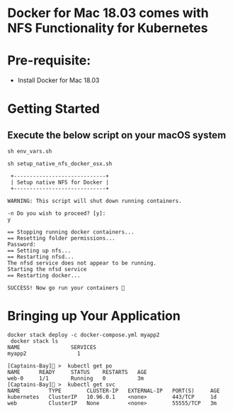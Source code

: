 # Docker for Mac 18.03 comes with NFS Functionality for Kubernetes

# Pre-requisite:

- Install Docker for Mac 18.03


# Getting Started

## Execute the below script on your macOS system

```
sh env_vars.sh
```

```
sh setup_native_nfs_docker_osx.sh

 +-----------------------------+
 | Setup native NFS for Docker |
 +-----------------------------+

WARNING: This script will shut down running containers.

-n Do you wish to proceed? [y]:
y

== Stopping running docker containers...
== Resetting folder permissions...
Password:
== Setting up nfs...
== Restarting nfsd...
The nfsd service does not appear to be running.
Starting the nfsd service
== Restarting docker...

SUCCESS! Now go run your containers 🐳
```

# Bringing up Your Application

```
docker stack deploy -c docker-compose.yml myapp2
 docker stack ls
NAME                SERVICES
myapp2                1
```

```
[Captains-Bay]🚩 >  kubectl get po
NAME      READY     STATUS    RESTARTS   AGE
web-0     1/1       Running   0          3m
[Captains-Bay]🚩 >  kubectl get svc
NAME         TYPE        CLUSTER-IP   EXTERNAL-IP   PORT(S)     AGE
kubernetes   ClusterIP   10.96.0.1    <none>        443/TCP     1d
web          ClusterIP   None         <none>        55555/TCP   3m
```
